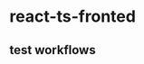 <!--
 * @Author: zhangchenyang
 * @Date: 2021-12-29 15:48:11
 * @LastEditors: zhangchenyang
 * @LastEditTime: 2021-12-29 16:05:51
-->
# react-ts-fronted
## test workflows